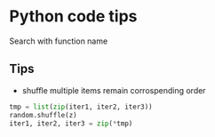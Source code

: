 # Python code tips

Search with function name

## Tips

- shuffle multiple items remain corrospending order

```python
tmp = list(zip(iter1, iter2, iter3))
random.shuffle(z)
iter1, iter2, iter3 = zip(*tmp)
```

